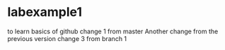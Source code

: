 # labexample1
to  learn basics of github
change 1 from master
Another change from the previous version
change 3 from branch 1

